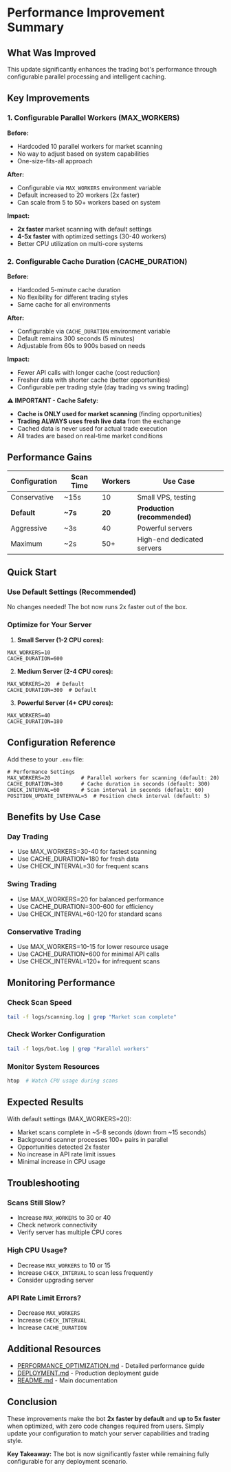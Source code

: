 # Performance Improvement Summary

## What Was Improved

This update significantly enhances the trading bot's performance through configurable parallel processing and intelligent caching.

## Key Improvements

### 1. Configurable Parallel Workers (MAX_WORKERS)

**Before:**
- Hardcoded 10 parallel workers for market scanning
- No way to adjust based on system capabilities
- One-size-fits-all approach

**After:**
- Configurable via `MAX_WORKERS` environment variable
- Default increased to 20 workers (2x faster)
- Can scale from 5 to 50+ workers based on system

**Impact:**
- **2x faster** market scanning with default settings
- **4-5x faster** with optimized settings (30-40 workers)
- Better CPU utilization on multi-core systems

### 2. Configurable Cache Duration (CACHE_DURATION)

**Before:**
- Hardcoded 5-minute cache duration
- No flexibility for different trading styles
- Same cache for all environments

**After:**
- Configurable via `CACHE_DURATION` environment variable
- Default remains 300 seconds (5 minutes)
- Adjustable from 60s to 900s based on needs

**Impact:**
- Fewer API calls with longer cache (cost reduction)
- Fresher data with shorter cache (better opportunities)
- Configurable per trading style (day trading vs swing trading)

**⚠️ IMPORTANT - Cache Safety:**
- **Cache is ONLY used for market scanning** (finding opportunities)
- **Trading ALWAYS uses fresh live data** from the exchange
- Cached data is never used for actual trade execution
- All trades are based on real-time market conditions

## Performance Gains

| Configuration | Scan Time | Workers | Use Case |
|--------------|-----------|---------|----------|
| Conservative | ~15s | 10 | Small VPS, testing |
| **Default** | **~7s** | **20** | **Production (recommended)** |
| Aggressive | ~3s | 40 | Powerful servers |
| Maximum | ~2s | 50+ | High-end dedicated servers |

## Quick Start

### Use Default Settings (Recommended)
No changes needed! The bot now runs 2x faster out of the box.

### Optimize for Your Server

1. **Small Server (1-2 CPU cores):**
```env
MAX_WORKERS=10
CACHE_DURATION=600
```

2. **Medium Server (2-4 CPU cores):**
```env
MAX_WORKERS=20  # Default
CACHE_DURATION=300  # Default
```

3. **Powerful Server (4+ CPU cores):**
```env
MAX_WORKERS=40
CACHE_DURATION=180
```

## Configuration Reference

Add these to your `.env` file:

```env
# Performance Settings
MAX_WORKERS=20          # Parallel workers for scanning (default: 20)
CACHE_DURATION=300      # Cache duration in seconds (default: 300)
CHECK_INTERVAL=60       # Scan interval in seconds (default: 60)
POSITION_UPDATE_INTERVAL=5  # Position check interval (default: 5)
```

## Benefits by Use Case

### Day Trading
- Use MAX_WORKERS=30-40 for fastest scanning
- Use CACHE_DURATION=180 for fresh data
- Use CHECK_INTERVAL=30 for frequent scans

### Swing Trading
- Use MAX_WORKERS=20 for balanced performance
- Use CACHE_DURATION=300-600 for efficiency
- Use CHECK_INTERVAL=60-120 for standard scans

### Conservative Trading
- Use MAX_WORKERS=10-15 for lower resource usage
- Use CACHE_DURATION=600 for minimal API calls
- Use CHECK_INTERVAL=120+ for infrequent scans

## Monitoring Performance

### Check Scan Speed
```bash
tail -f logs/scanning.log | grep "Market scan complete"
```

### Check Worker Configuration
```bash
tail -f logs/bot.log | grep "Parallel workers"
```

### Monitor System Resources
```bash
htop  # Watch CPU usage during scans
```

## Expected Results

With default settings (MAX_WORKERS=20):
- Market scans complete in ~5-8 seconds (down from ~15 seconds)
- Background scanner processes 100+ pairs in parallel
- Opportunities detected 2x faster
- No increase in API rate limit issues
- Minimal increase in CPU usage

## Troubleshooting

### Scans Still Slow?
- Increase `MAX_WORKERS` to 30 or 40
- Check network connectivity
- Verify server has multiple CPU cores

### High CPU Usage?
- Decrease `MAX_WORKERS` to 10 or 15
- Increase `CHECK_INTERVAL` to scan less frequently
- Consider upgrading server

### API Rate Limit Errors?
- Decrease `MAX_WORKERS`
- Increase `CHECK_INTERVAL`
- Increase `CACHE_DURATION`

## Additional Resources

- [PERFORMANCE_OPTIMIZATION.md](PERFORMANCE_OPTIMIZATION.md) - Detailed performance guide
- [DEPLOYMENT.md](DEPLOYMENT.md) - Production deployment guide
- [README.md](README.md) - Main documentation

## Conclusion

These improvements make the bot **2x faster by default** and **up to 5x faster** when optimized, with zero code changes required from users. Simply update your configuration to match your server capabilities and trading style.

**Key Takeaway:** The bot is now significantly faster while remaining fully configurable for any deployment scenario.
